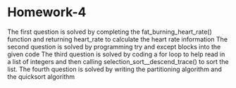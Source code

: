 # Homework-4
The first question is solved by completing the fat_burning_heart_rate() function and returning heart_rate to calculate the heart rate information
The second question is solved by programming try and except blocks into the given code
The third question is solved by coding a for loop to help read in a list of integers and then calling selection_sort__descend_trace() to sort the list.
The fourth question is solved by writing the partitioning algorithm and the quicksort algorithm
